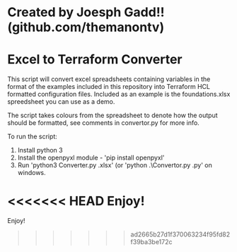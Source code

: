 # Created by Joesph Gadd!! (github.com/themanontv)

# Excel to Terraform Converter

This script will convert excel spreadsheets containing variables in the format of the examples included in this repository into Terraform HCL formatted configuration files. Included as an example is the foundations.xlsx spreedsheet you can use as a demo.

The script takes colours from the spreadsheet to denote how the output should be formatted, see comments in convertor.py for more info.

To run the script:
1. Install python 3 
2. Install the openpyxl module - 'pip install openpyxl'
3. Run 'python3 Converter.py <filename>.xlsx' (or 'python .\Convertor.py <filename>.py' on windows.
  
<<<<<<< HEAD
Enjoy!
=======
Enjoy!
>>>>>>> ad2665b27d1f370063234f95fd82f39ba3be172c
